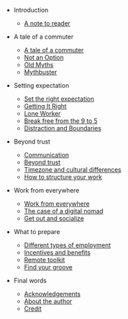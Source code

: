 - Introduction 
  - [A note to reader](en/intro.md)

- A tale of a commuter

  - [A tale of a commuter](en/tale.md)
  - [Not an Option](en/options.md)
  - [Old Myths](en/old-myth.md)
  - [Mythbuster](en/mythbuster.md)

- Setting expectation

  - [Set the right expectation](en/set-expectation.md)
  - [Getting It Right](en/get-it-right.md)
  - [Lone Worker](en/lone-worker.md)
  - [Break free from the 9 to 5](en/9-to-5.md)
  - [Distraction and Boundaries](en/distraction-boundaries.md)

- Beyond trust

  - [Communication](en/communication.md)
  - [Beyond trust](en/beyond-trust.md)
  - [Timezone and cultural differences](en/culture-differences.md)
  - [How to structure your work](en/how-to-structure.md)
  
- Work from everywhere

  - [Work from everywhere](en/work-from-everywhere.md)
  - [The case of a digital nomad](en/digital-nomad.md)
  - [Get out and socialize](en/get-out.md)

- What to prepare
  - [Different types of employment](en/employment.md)
  - [Incentives and benefits](en/incentive-benefits.md)
  - [Remote toolkit](en/remote-toolkit.md)
  - [Find your groove](en/find-your-groove.md)

- Final words
  
  - [Acknowledgements](en/acknowledgements.md)
  - [About the author](en/author.md)
  - [Credit](en/credit.md)